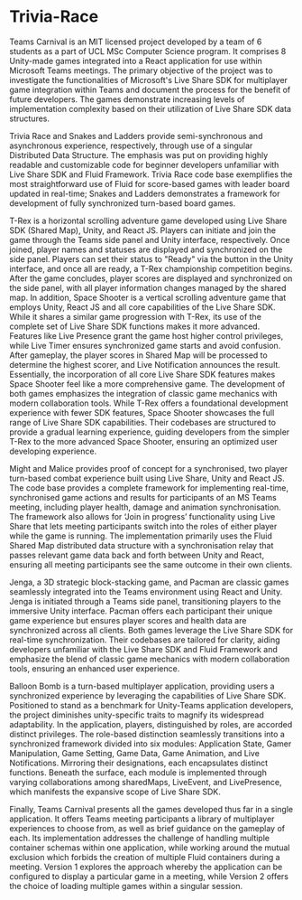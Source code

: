 # Trivia-Race
Teams Carnival is an MIT licensed project developed by a team of 6 students as a part of UCL MSc Computer Science program. It comprises 8 Unity-made games integrated into a React application for use within Microsoft Teams meetings. The primary objective of the project was to investigate the functionalities of Microsoft's Live Share SDK for multiplayer game integration within Teams and document the process for the benefit of future developers.  The games demonstrate increasing levels of implementation complexity based on their utilization of Live Share SDK data structures. 
  
Trivia Race and Snakes and Ladders provide semi-synchronous and asynchronous experience, respectively, through use of a singular Distributed Data Structure. The emphasis was put on providing highly readable and customizable code for beginner developers unfamiliar with Live Share SDK and Fluid Framework. Trivia Race code base exemplifies the most straightforward use of Fluid for score-based games with leader board updated in real-time; Snakes and Ladders demonstrates a framework for development of fully synchronized turn-based board games. 

T-Rex is a horizontal scrolling adventure game developed using Live Share SDK (Shared Map), Unity, and React JS. Players can initiate and join the game through the Teams side panel and Unity interface, respectively. Once joined, player names and statuses are displayed and synchronized on the side panel. Players can set their status to "Ready" via the button in the Unity interface, and once all are ready, a T-Rex championship competition begins. After the game concludes, player scores are displayed and synchronized on the side panel, with all player information changes managed by the shared map. In addition, Space Shooter is a vertical scrolling adventure game that employs Unity, React JS and all core capabilities of the Live Share SDK. While it shares a similar game progression with T-Rex, its use of the complete set of Live Share SDK functions makes it more advanced. Features like Live Presence grant the game host higher control privileges, while Live Timer ensures synchronized game starts and avoid confusion. After gameplay, the player scores in Shared Map will be processed to determine the highest scorer, and Live Notification announces the result. Essentially, the incorporation of all core Live Share SDK features makes Space Shooter feel like a more comprehensive game. The development of both games emphasizes the integration of classic game mechanics with modern collaboration tools. While T-Rex offers a foundational development experience with fewer SDK features, Space Shooter showcases the full range of Live Share SDK capabilities. Their codebases are structured to provide a gradual learning experience, guiding developers from the simpler T-Rex to the more advanced Space Shooter, ensuring an optimized user developing experience. 
 
Might and Malice provides proof of concept for a synchronised, two player turn-based combat experience built using Live Share, Unity and React JS. The code base provides a complete framework for implementing real-time, synchronised game actions and results for participants of an MS Teams meeting, including player health, damage and animation synchronisation. The framework also allows for ‘Join in progress’ functionality using Live Share that lets meeting participants switch into the roles of either player while the game is running. The implementation primarily uses the Fluid Shared Map distributed data structure with a synchronisation relay that passes relevant game data back and forth between Unity and React, ensuring all meeting participants see the same outcome in their own clients. 
 
Jenga, a 3D strategic block-stacking game, and Pacman are classic games seamlessly integrated into the Teams environment using React and Unity. Jenga is initiated through a Teams side panel, transitioning players to the immersive Unity interface. Pacman offers each participant their unique game experience but ensures player scores and health data are synchronized across all clients. Both games leverage the Live Share SDK for real-time synchronization. Their codebases are tailored for clarity, aiding developers unfamiliar with the Live Share SDK and Fluid Framework and emphasize the blend of classic game mechanics with modern collaboration tools, ensuring an enhanced user experience. 
  
 
 
Balloon Bomb is a turn-based multiplayer application, providing users a synchronized experience by  leveraging the capabilities of Live Share SDK. Positioned to stand as a benchmark for Unity-Teams application developers,  the project diminishes unity-specific traits to magnify its widespread adaptability. In the application, players, distinguished by roles, are accorded distinct privileges. The role-based distinction seamlessly transitions into a synchronized framework divided into six modules:  Application State, Gamer Manipulation, Game Setting, Game Data, Game Animation, and Live Notifications. Mirroring their designations, each encapsulates distinct functions. Beneath the surface, each module is implemented through varying collaborations among sharedMaps, LiveEvent, and LivePresence, which manifests the expansive scope of Live Share SDK. 
 
Finally, Teams Carnival presents all the games developed thus far in a single application. It offers Teams meeting participants a library of multiplayer experiences to choose from, as well as brief guidance on the gameplay of each. Its implementation addresses the challenge of handling multiple container schemas within one application, while working around the mutual exclusion which forbids the creation of multiple Fluid containers during a meeting. Version 1 explores the approach whereby the application can be configured to display a particular game in a meeting, while Version 2 offers the choice of loading multiple games within a singular session. 

